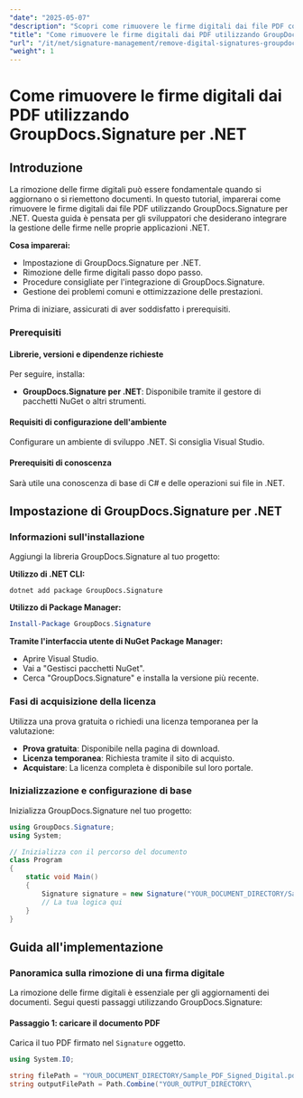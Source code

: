 ```yaml
---
"date": "2025-05-07"
"description": "Scopri come rimuovere le firme digitali dai file PDF con GroupDocs.Signature per .NET. Questa guida illustra la configurazione, l'implementazione e le best practice."
"title": "Come rimuovere le firme digitali dai PDF utilizzando GroupDocs.Signature per .NET"
"url": "/it/net/signature-management/remove-digital-signatures-groupdocs-signature-net/"
"weight": 1
---
```


# Come rimuovere le firme digitali dai PDF utilizzando GroupDocs.Signature per .NET

## Introduzione

La rimozione delle firme digitali può essere fondamentale quando si aggiornano o si riemettono documenti. In questo tutorial, imparerai come rimuovere le firme digitali dai file PDF utilizzando GroupDocs.Signature per .NET. Questa guida è pensata per gli sviluppatori che desiderano integrare la gestione delle firme nelle proprie applicazioni .NET.

**Cosa imparerai:**
- Impostazione di GroupDocs.Signature per .NET.
- Rimozione delle firme digitali passo dopo passo.
- Procedure consigliate per l'integrazione di GroupDocs.Signature.
- Gestione dei problemi comuni e ottimizzazione delle prestazioni.

Prima di iniziare, assicurati di aver soddisfatto i prerequisiti.

### Prerequisiti

#### Librerie, versioni e dipendenze richieste
Per seguire, installa:
- **GroupDocs.Signature per .NET**: Disponibile tramite il gestore di pacchetti NuGet o altri strumenti.
  

#### Requisiti di configurazione dell'ambiente
Configurare un ambiente di sviluppo .NET. Si consiglia Visual Studio.

#### Prerequisiti di conoscenza
Sarà utile una conoscenza di base di C# e delle operazioni sui file in .NET.

## Impostazione di GroupDocs.Signature per .NET

### Informazioni sull'installazione

Aggiungi la libreria GroupDocs.Signature al tuo progetto:

**Utilizzo di .NET CLI:**
```shell
dotnet add package GroupDocs.Signature
```

**Utilizzo di Package Manager:**
```powershell
Install-Package GroupDocs.Signature
```

**Tramite l'interfaccia utente di NuGet Package Manager:**
- Aprire Visual Studio.
- Vai a "Gestisci pacchetti NuGet".
- Cerca "GroupDocs.Signature" e installa la versione più recente.

### Fasi di acquisizione della licenza

Utilizza una prova gratuita o richiedi una licenza temporanea per la valutazione:
- **Prova gratuita**: Disponibile nella pagina di download.
- **Licenza temporanea**: Richiesta tramite il sito di acquisto.
- **Acquistare**: La licenza completa è disponibile sul loro portale.

### Inizializzazione e configurazione di base

Inizializza GroupDocs.Signature nel tuo progetto:

```csharp
using GroupDocs.Signature;
using System;

// Inizializza con il percorso del documento
class Program
{
    static void Main()
    {
        Signature signature = new Signature("YOUR_DOCUMENT_DIRECTORY/Sample_PDF_Signed_Digital.pdf");
        // La tua logica qui
    }
}
```

## Guida all'implementazione

### Panoramica sulla rimozione di una firma digitale

La rimozione delle firme digitali è essenziale per gli aggiornamenti dei documenti. Segui questi passaggi utilizzando GroupDocs.Signature:

#### Passaggio 1: caricare il documento PDF

Carica il tuo PDF firmato nel `Signature` oggetto.

```csharp
using System.IO;

string filePath = "YOUR_DOCUMENT_DIRECTORY/Sample_PDF_Signed_Digital.pdf";
string outputFilePath = Path.Combine("YOUR_OUTPUT_DIRECTORY\